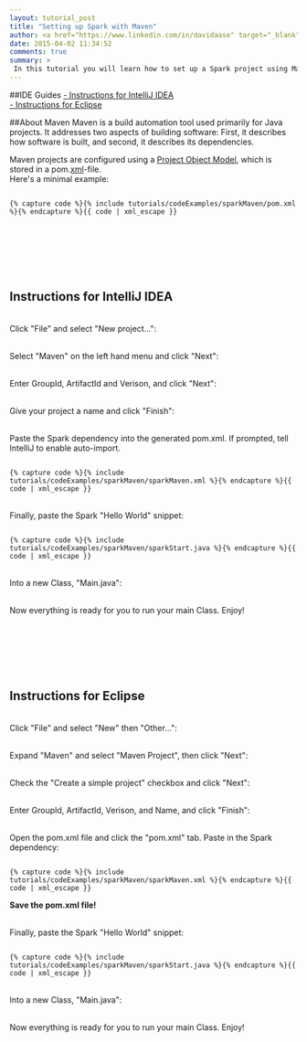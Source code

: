 ```yaml
---
layout: tutorial_post
title: "Setting up Spark with Maven"
author: <a href="https://www.linkedin.com/in/davidaase" target="_blank">David Åse</a>
date: 2015-04-02 11:34:52
comments: true
summary: >
 In this tutorial you will learn how to set up a Spark project using Maven. It's aimed at Java beginners, and will show you how to set up your project in IntelliJ IDEA and Eclipse.
---
```


##IDE Guides
<a href="#intellij">- Instructions for IntelliJ IDEA</a><br>
<a href="#eclipse">- Instructions for Eclipse</a><br>
 
##About Maven
Maven is a build automation tool used primarily for Java projects. It addresses two aspects of building software: First, it describes how software is built, and second, it describes its dependencies.

Maven projects are configured using a 
<a href="https://en.wikipedia.org/wiki/Apache_Maven#Project_Object_Model">
    Project Object Model</a>, which is stored in a pom.<a href="https://en.wikipedia.org/wiki/XML" target="_blank">xml</a>-file. <br>Here's a minimal example:

<pre><code class="language-markup">
{% capture code %}{% include tutorials/codeExamples/sparkMaven/pom.xml %}{% endcapture %}{{ code | xml_escape }}
</code></pre>

<h2 id="intellij">Instructions for IntelliJ IDEA</h2>

<br>Click "File" and select "New project...":
<img src="/img/tutorials/posts/mavenTut/idea1.png" alt="">

<br>Select "Maven" on the left hand menu and click "Next":
<img src="/img/tutorials/posts/mavenTut/idea2.png" alt="">

<br>Enter GroupId, ArtifactId and Verison, and click "Next":
<img src="/img/tutorials/posts/mavenTut/idea3.png" alt="">

<br>Give your project a name and click "Finish":
<img src="/img/tutorials/posts/mavenTut/idea4.png" alt="">

<br>Paste the Spark dependency into the generated pom.xml. If prompted, tell IntelliJ to enable auto-import.
<img src="/img/tutorials/posts/mavenTut/idea5.png" alt="">
<pre><code class="language-markup">
{% capture code %}{% include tutorials/codeExamples/sparkMaven/sparkMaven.xml %}{% endcapture %}{{ code | xml_escape }}
</code></pre>

<br>Finally, paste the Spark "Hello World" snippet:
<pre><code class="language-java">
{% capture code %}{% include tutorials/codeExamples/sparkMaven/sparkStart.java %}{% endcapture %}{{ code | xml_escape }}
</code></pre>

<br>Into a new Class, "Main.java":
<img src="/img/tutorials/posts/mavenTut/idea6.png" alt="">

<br>Now everything is ready for you to run your main Class. Enjoy!



<h2 id="eclipse">Instructions for Eclipse</h2>

<br>Click "File" and select "New" then "Other...":
<img src="/img/tutorials/posts/mavenTut/eclipse1.png" alt="">

<br>Expand "Maven" and select "Maven Project", then click "Next":
<img src="/img/tutorials/posts/mavenTut/eclipse2.png" alt="">

<br>Check the "Create a simple project" checkbox and click "Next":
<img src="/img/tutorials/posts/mavenTut/eclipse3.png" alt="">

<br>Enter GroupId, ArtifactId, Verison, and Name, and click "Finish":
<img src="/img/tutorials/posts/mavenTut/eclipse4.png" alt="">

<br>Open the pom.xml file and click the "pom.xml" tab. Paste in the Spark dependency:
<img src="/img/tutorials/posts/mavenTut/eclipse5.png" alt="">
<pre><code class="language-markup">
{% capture code %}{% include tutorials/codeExamples/sparkMaven/sparkMaven.xml %}{% endcapture %}{{ code | xml_escape }}
</code></pre>
<strong>Save the pom.xml file!</strong>


<br>Finally, paste the Spark "Hello World" snippet:

<pre><code class="language-java">
{% capture code %}{% include tutorials/codeExamples/sparkMaven/sparkStart.java %}{% endcapture %}{{ code | xml_escape }}
</code></pre>

<br>Into a new Class, "Main.java":
<img src="/img/tutorials/posts/mavenTut/eclipse6.png" alt="">

<br>Now everything is ready for you to run your main Class. Enjoy!


<style>#intellij, #eclipse {padding-top: 100px;}</style>